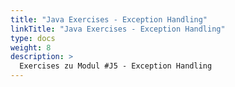 ```yaml
---
title: "Java Exercises - Exception Handling"
linkTitle: "Java Exercises - Exception Handling"
type: docs
weight: 8
description: >
  Exercises zu Modul #J5 - Exception Handling
---
```

